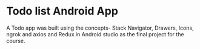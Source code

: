 # Todo list Android App

A Todo app was built using the concepts- Stack Navigator, Drawers, Icons, ngrok and axios and Redux in Android studio as the final project for the course.
